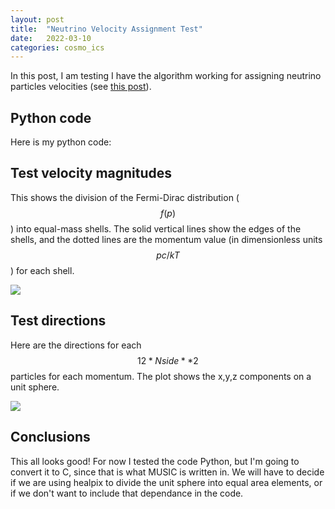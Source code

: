 ```yaml
---
layout: post
title:  "Neutrino Velocity Assignment Test"
date:   2022-03-10
categories: cosmo_ics
---
```


In this post, I am testing I have the algorithm working for assigning neutrino particles velocities (see <a href="https://ndrakos.github.io/blog/iso_ics/Neutrino_IC_Method_Overview/">this post</a>).



## Python code

Here is my python code:

<object width="500" height="300" type="text/plain" data="{{site.baseurl}}/assets/files/assign_velocity.txt" border="0" >
</object>


## Test velocity magnitudes

This shows the division of the Fermi-Dirac distribution ($$f(p)$$) into equal-mass shells. The solid vertical lines show the edges of the shells, and the dotted lines are the momentum value (in dimensionless units $$pc/kT$$) for each shell.

<img src="{{ site.baseurl }}/assets/plots/20220310_velocityshells.png">


## Test directions

Here are the directions for each $$12*Nside**2$$ particles for each momentum. The plot shows the x,y,z components on a unit sphere.

<img src="{{ site.baseurl }}/assets/plots/20220310_velocitydirections.png">


## Conclusions

This all looks good! For now I tested the code Python, but I'm going to convert it to C, since that is what MUSIC is written in. We will have to decide if we are using healpix to divide the unit sphere into equal area elements, or if we don't want to include that dependance in the code.
